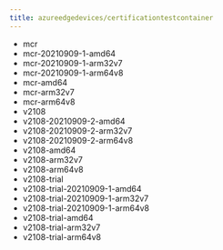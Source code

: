 ```yaml
---
title: azureedgedevices/certificationtestcontainer
---
```

- mcr
- mcr-20210909-1-amd64
- mcr-20210909-1-arm32v7
- mcr-20210909-1-arm64v8
- mcr-amd64
- mcr-arm32v7
- mcr-arm64v8
- v2108
- v2108-20210909-2-amd64
- v2108-20210909-2-arm32v7
- v2108-20210909-2-arm64v8
- v2108-amd64
- v2108-arm32v7
- v2108-arm64v8
- v2108-trial
- v2108-trial-20210909-1-amd64
- v2108-trial-20210909-1-arm32v7
- v2108-trial-20210909-1-arm64v8
- v2108-trial-amd64
- v2108-trial-arm32v7
- v2108-trial-arm64v8
